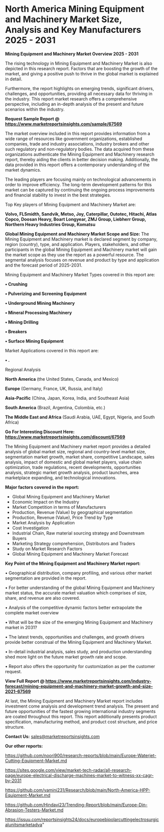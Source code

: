 # North America Mining Equipment and Machinery Market Size, Analysis and Key Manufacturers 2025 - 2031

<Strong> Mining Equipment and Machinery Market Overview 2025 - 2031</strong>

The rising technology in Mining Equipment and Machinery Market is also depicted in this research report. Factors that are boosting the growth of the market, and giving a positive push to thrive in the global market is explained in detail.

Furthermore, the report highlights on emerging trends, significant drivers, challenges, and opportunities, providing all necessary data for thriving in the industry. This report market research offers a comprehensive perspective, including an in-depth analysis of the present and future scenarios within the industry.

<strong>Request Sample Report @ <a href=https://www.marketreportsinsights.com/sample/67569>https://www.marketreportsinsights.com/sample/67569</a></strong>

The market overview included in this report provides information from a wide range of resources like government organizations, established companies, trade and industry associations, industry brokers and other such regulatory and non-regulatory bodies. The data acquired from these organizations authenticate the Mining Equipment and Machinery research report, thereby aiding the clients in better decision making. Additionally, the data provided in this report offers a contemporary understanding of the market dynamics.

The leading players are focusing mainly on technological advancements in order to improve efficiency. The long-term development patterns for this market can be captured by continuing the ongoing process improvements and financial stability to invest in the best strategies.

Top Key players of Mining Equipment and Machinery Market are:

<strong>Volvo, FLSmidth, Sandvik, Metso, Joy, Caterpillar, Outotec, Hitachi, Atlas Copco, Doosan Heavy, Boart Longyear, ZMJ Group, Liebherr Group, Northern Heavy Industries Group, Komatsu</strong>

<strong><b>Global Mining Equipment and Machinery Market Scope and Size:</b></strong>
The Mining Equipment and Machinery market is declared segment by company, region (country), type, and application. Players, stakeholders, and other participants in the global Mining Equipment and Machinery market will gain the market scope as they use the report as a powerful resource. The segmental analysis focuses on revenue and product by type and application and the forecast period of 2025-2031.

Mining Equipment and Machinery Market Types covered in this report are:

<strong>• Crushing

• Pulverizing and Screening Equipment

• Underground Mining Machinery

• Mineral Processing Machinery

• Mining Drilling

• Breakers

• Surface Mining Equipment</strong>

Market Applications covered in this report are:

<strong>• .</strong> 

Regional Analysis

<strong>North America</strong> (the United States, Canada, and Mexico)

<strong>Europe</strong> (Germany, France, UK, Russia, and Italy)

<strong>Asia-Pacific</strong> (China, Japan, Korea, India, and Southeast Asia)

<strong>South America</strong> (Brazil, Argentina, Colombia, etc.)

<strong>The Middle East and Africa</strong> (Saudi Arabia, UAE, Egypt, Nigeria, and South Africa)

<strong>Go For Interesting Discount Here: <a href=https://www.marketreportsinsights.com/discount/67569>https://www.marketreportsinsights.com/discount/67569</a></strong>

The Mining Equipment and Machinery market report provides a detailed analysis of global market size, regional and country-level market size, segmentation market growth, market share, competitive Landscape, sales analysis, impact of domestic and global market players, value chain optimization, trade regulations, recent developments, opportunities analysis, strategic market growth analysis, product launches, area marketplace expanding, and technological innovations.

<strong><b>Major factors covered in the report:</b></strong>
<ul>
  <li>Global Mining Equipment and Machinery Market </li>
  <li>Economic Impact on the Industry</li>
  <li>Market Competition in terms of Manufacturers</li>
  <li>Production, Revenue (Value) by geographical segmentation</li>
  <li>Production, Revenue (Value), Price Trend by Type</li>
  <li>Market Analysis by Application</li>
  <li>Cost Investigation</li>
  <li>Industrial Chain, Raw material sourcing strategy and Downstream Buyers</li>
  <li>Marketing Strategy comprehension, Distributors and Traders</li>
  <li>Study on Market Research Factors</li>
  <li>Global Mining Equipment and Machinery Market Forecast</li>
</ul>

<strong><b>Key Point of the Mining Equipment and Machinery Market report:</b></strong>

• Geographical distribution, company profiling, and various other market segmentation are provided in the report.

• For better understanding of the global Mining Equipment and Machinery market status, the accurate market valuation which comprises of size, share, and revenue are also covered.

• Analysis of the competitive dynamic factors better extrapolate the complete market overview

• What will be the size of the emerging Mining Equipment and Machinery market in 2031?

• The latest trends, opportunities and challenges, and growth drivers provide better construal of the Mining Equipment and Machinery Market.

• In-detail industrial analysis, sales study, and production understanding shed more light on the future market growth rate and scope.

• Report also offers the opportunity for customization as per the customer request.

<strong><b>View Full Report @ <a href=https://www.marketreportsinsights.com/industry-forecast/mining-equipment-and-machinery-market-growth-and-size-2021-67569>https://www.marketreportsinsights.com/industry-forecast/mining-equipment-and-machinery-market-growth-and-size-2021-67569</a></b></strong>


At last, the Mining Equipment and Machinery Market report includes investment come analysis and development trend analysis. The present and future opportunities of the fastest growing international industry segments are coated throughout this report. This report additionally presents product specification, manufacturing method, and product cost structure, and price structure.

<strong>Contact Us:</strong>
sales@marketreportsinsights.com

<strong>Our other reports:</strong>

<a href=https://github.com/noori900/research-reports/blob/main/Europe-Waterjet-Cutting-Equipment-Market.md>https://github.com/noori900/research-reports/blob/main/Europe-Waterjet-Cutting-Equipment-Market.md</a>

<a href=https://sites.google.com/view/market-tech-radar/all-research-page/europe-electrical-discharge-machines-market-to-witness-xx-cagr-by-2031>https://sites.google.com/view/market-tech-radar/all-research-page/europe-electrical-discharge-machines-market-to-witness-xx-cagr-by-2031</a>

<a href=https://github.com/yamini231/Research/blob/main/North-America-HPP-Equipment-Market.md>https://github.com/yamini231/Research/blob/main/North-America-HPP-Equipment-Market.md</a>

<a href=https://github.com/Hindavi23/Trending-Report/blob/main/Europe-Din-Abrasion-Testers-Market.md>https://github.com/Hindavi23/Trending-Report/blob/main/Europe-Din-Abrasion-Testers-Market.md</a>

<a href=https://issuu.com/reportsinsights24/docs/europebipolarcuttingelectrosurgicalunitsmarketadva>https://issuu.com/reportsinsights24/docs/europebipolarcuttingelectrosurgicalunitsmarketadva</a>"
